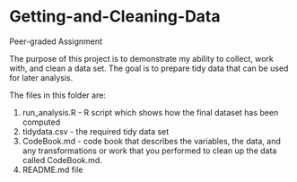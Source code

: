 # Getting-and-Cleaning-Data
Peer-graded Assignment

The purpose of this project is to demonstrate my ability to collect, work with, and clean a data set. The goal is to prepare tidy data that can be used for later analysis. 

The files in this folder are: 
1) run_analysis.R - R script which shows how the final dataset has been computed
2) tidydata.csv - the required tidy data set 
3) CodeBook.md - code book that describes the variables, the data, and any transformations or work that you performed to clean up the data called CodeBook.md. 
4) README.md file

